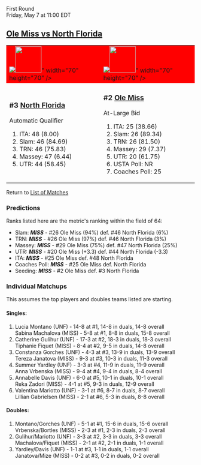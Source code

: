 First Round  
Friday, May 7 at 11:00 EDT
## [Ole Miss vs North Florida](https://www.ncaa.com/game/5833660) 

<table>  
<tr style="background-color: red !important;"><td><a href="../index.md"><img src="<a href="../index.md"><img src="https://www.ncaa.com/sites/default/files/images/logos/schools/n/north-florida.70.png" width="70" height="70" /></a>" width="70" height="70" /></a></td><td><a href="../index.md"><img src="<a href="../index.md"><img src="https://www.ncaa.com/sites/default/files/images/logos/schools/o/ole-miss.70.png" width="70" height="70" /></a>" width="70" height="70" /></a></td></tr>
<tr><td>  

<h3>#3 <a href="../index.md">North Florida</a></h3>  

Automatic Qualifier  

<ol>  
<li>ITA: 48 (8.00)</li>  
<li>Slam: 46 (84.69)</li>  
<li>TRN: 46 (75.83)</li>  
<li>Massey: 47 (6.44)</li>  
<li>UTR: 44 (58.45)</li>  
</ol>  

</td><td>  

<h3>#2 <a href="../index.md">Ole Miss</a></h3>  

At-Large Bid  

<ol>  
<li>ITA: 25 (38.66)</li>  
<li>Slam: 26 (89.34)</li>  
<li>TRN: 26 (81.50)</li>  
<li>Massey: 29 (7.37)</li>  
<li>UTR: 20 (61.75)</li>  
<li>USTA Poll: NR</li>  
<li>Coaches Poll: 25</li>  
</ol>  

</td></tr></table>  

Return to [List of Matches](../index.md)  

### Predictions  

Ranks listed here are the metric's ranking within the field of 64:  
- Slam: ***MISS*** - #26 Ole Miss (94%) def. #46 North Florida (6%)  
- TRN: ***MISS*** - #26 Ole Miss (97%) def. #46 North Florida (3%)  
- Massey: ***MISS*** - #29 Ole Miss (75%) def. #47 North Florida (25%)  
- UTR: ***MISS*** - #20 Ole Miss (+3.3) def. #44 North Florida (-3.3)  
- ITA: ***MISS*** - #25 Ole Miss def. #48 North Florida  
- Coaches Poll: ***MISS*** - #25 Ole Miss def. North Florida  
- Seeding: ***MISS*** - #2 Ole Miss def. #3 North Florida  

### Individual Matchups  

This assumes the top players and doubles teams listed are starting.  

#### Singles:  
1. Lucia Montano (UNF) - 14-8 at #1, 14-8 in duals, 14-8 overall  
   Sabina Machalova (MISS) - 5-8 at #1, 8-8 in duals, 15-8 overall
2. Catherine Gulihur (UNF) - 17-3 at #2, 18-3 in duals, 18-3 overall  
   Tiphanie Fiquet (MISS) - 8-4 at #2, 9-5 in duals, 14-8 overall
3. Constanza Gorches (UNF) - 4-3 at #3, 13-9 in duals, 13-9 overall  
   Tereza Janatova (MISS) - 9-3 at #3, 10-3 in duals, 11-3 overall
4. Summer Yardley (UNF) - 3-3 at #4, 11-9 in duals, 11-9 overall  
   Anna Vrbenska (MISS) - 9-4 at #4, 9-4 in duals, 8-4 overall
5. Annabelle Davis (UNF) - 6-0 at #5, 10-1 in duals, 10-1 overall  
   Reka Zadori (MISS) - 4-1 at #5, 9-3 in duals, 12-9 overall
6. Valentina Mariotto (UNF) - 3-1 at #6, 8-7 in duals, 8-7 overall  
   Lillian Gabrielsen (MISS) - 2-1 at #6, 5-3 in duals, 8-8 overall

#### Doubles:  
1. Montano/Gorches (UNF) - 5-1 at #1, 15-6 in duals, 15-6 overall  
   Vrbenska/Bortles (MISS) - 2-3 at #1, 2-3 in duals, 2-3 overall
2. Gulihur/Mariotto (UNF) - 3-3 at #2, 3-3 in duals, 3-3 overall  
   Machalova/Fiquet (MISS) - 2-1 at #2, 2-1 in duals, 1-1 overall
3. Yardley/Davis (UNF) - 1-1 at #3, 1-1 in duals, 1-1 overall  
   Janatova/Mize (MISS) - 0-2 at #3, 0-2 in duals, 0-2 overall